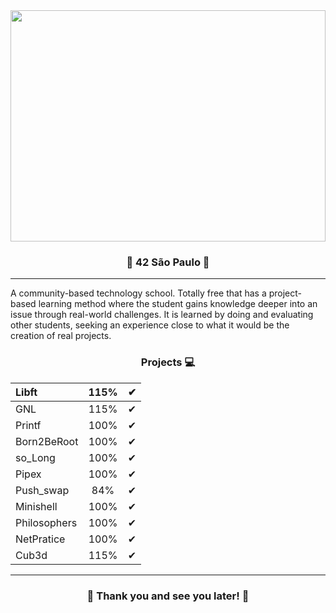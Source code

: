 
<div class="container">
    <img src="https://casa.abril.com.br/wp-content/uploads/2020/02/9-escola-42-superlimao.jpg?quality=95&strip=info&w=919" width="100%" height="370" />
</div>


<h3 align="center">
&#127756; 42 São Paulo &#127756;
</h3>

---

A community-based technology school. Totally free that has a project-based learning method where the student gains knowledge
deeper into an issue through real-world challenges. It is learned by doing and evaluating other students, seeking an experience close to what it would be
the creation of real projects.

<h3 align="center">
    Projects &#128187;
</h3>

Libft   |  115%  |&#10004;
:-------| :-----:| ------:
GNL     |  115%  | &#10004;
Printf  |  100%  | &#10004;
Born2BeRoot| 100%| &#10004;
so_Long| 100%| &#10004;
Pipex | 100% | &#10004;
Push_swap | 84% | &#10004;
Minishell | 100% | &#10004;
Philosophers | 100% | &#10004;
NetPratice | 100% | &#10004;
Cub3d | 115% | &#10004;
---
 <h3 align="center">
&#127756; Thank you and see you later!  &#127756;
</h3>


